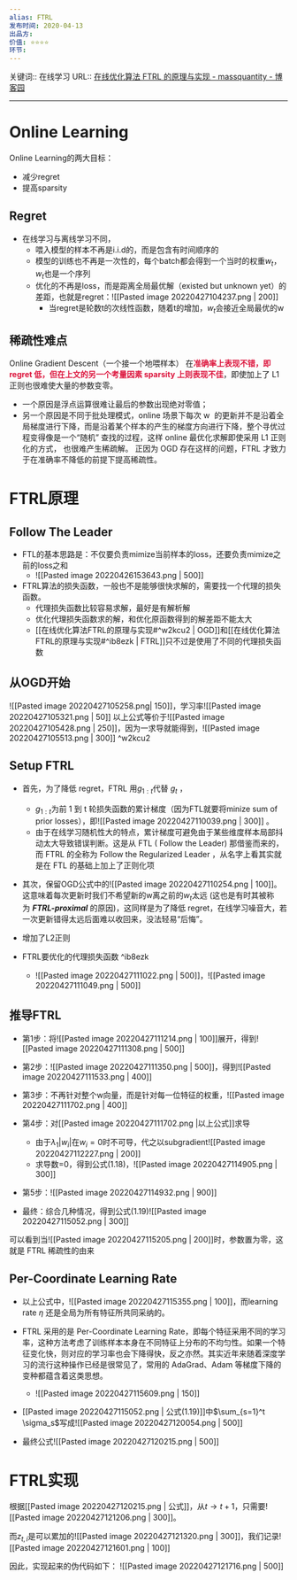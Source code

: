 ```yaml
---
alias: FTRL
发布时间: 2020-04-13
出品方: 
价值: ⭐⭐⭐⭐
环节: 
---
```

关键词:: 在线学习
URL:: [在线优化算法 FTRL 的原理与实现 - massquantity - 博客园](cubox://card?id=ff808081804f5f12018064fba0a666e9)

---

# Online Learning
Online Learning的两大目标：
- 减少regret
- 提高sparsity

## Regret
- 在线学习与离线学习不同，
	- 喂入模型的样本不再是i.i.d的，而是包含有时间顺序的
	- 模型的训练也不再是一次性的，每个batch都会得到一个当时的权重$w_t$，$w_t$也是一个序列
	- 优化的不再是loss，而是距离全局最优解（existed but unknown yet）的差距，也就是regret：![[Pasted image 20220427104237.png | 200]]
		- 当regret是轮数t的次线性函数，随着t的增加，$w_t$会接近全局最优的w

## 稀疏性难点
Online Gradient Descent（一个接一个地喂样本） 在<span style="color:crimson;font-weight:bold">准确率上表现不错，即 regret 低，但在上文的另一个考量因素 sparsity 上则表现不佳</span>，即使加上了 L1 正则也很难使大量的参数变零。
- 一个原因是浮点运算很难让最后的参数出现绝对零值；
- 另一个原因是不同于批处理模式，online 场景下每次 w  的更新并不是沿着全局梯度进行下降，而是沿着某个样本的产生的梯度方向进行下降，整个寻优过程变得像是一个“随机” 查找的过程，这样 online 最优化求解即使采用 L1 正则化的方式， 也很难产生稀疏解。
正因为 OGD 存在这样的问题，FTRL 才致力于在准确率不降低的前提下提高稀疏性。


# FTRL原理
## Follow The Leader
- FTL的基本思路是：不仅要负责mimize当前样本的loss，还要负责mimize之前的loss之和
	- ![[Pasted image 20220426153643.png | 500]]
- FTRL算法的损失函数，一般也不是能够很快求解的，需要找一个代理的损失函数。
	- 代理损失函数比较容易求解，最好是有解析解  
	- 优化代理损失函数求的解，和优化原函数得到的解差距不能太大
	- [[在线优化算法FTRL的原理与实现#^w2kcu2 | OGD]]和[[在线优化算法FTRL的原理与实现#^ib8ezk | FTRL]]只不过是使用了不同的代理损失函数

## 从OGD开始
![[Pasted image 20220427105258.png| 150]]，学习率![[Pasted image 20220427105321.png | 50]]
以上公式等价于![[Pasted image 20220427105428.png | 250]]，因为一求导就能得到，![[Pasted image 20220427105513.png | 300]] ^w2kcu2

## Setup FTRL
- 首先，为了降低 regret，FTRL 用$g_{1:t}$代替 $g_t$ ，
	- $g_{1:t}$为前 1 到 t 轮损失函数的累计梯度（因为FTL就要将minize sum of prior losses），即![[Pasted image 20220427110039.png | 300]] 。
	- 由于在线学习随机性大的特点，累计梯度可避免由于某些维度样本局部抖动太大导致错误判断。这是从 FTL ( Follow the Leader) 那借鉴而来的，而 FTRL 的全称为 Follow the Regularized Leader ，从名字上看其实就是在 FTL 的基础上加上了正则化项

- 其次，保留OGD公式中的![[Pasted image 20220427110254.png | 100]]。这意味着每次更新时我们不希望新的w离之前的$w_t$太远 (这也是有时其被称为 _**FTRL-proximal**_ 的原因)，这同样是为了降低 regret，在线学习噪音大，若一次更新错得太远后面难以收回来，没法轻易“后悔”。
- 增加了L2正则

- FTRL要优化的代理损失函数 ^ib8ezk
	- ![[Pasted image 20220427111022.png | 500]]，![[Pasted image 20220427111049.png | 500]]

## 推导FTRL
- 第1步：将![[Pasted image 20220427111214.png | 100]]展开，得到![[Pasted image 20220427111308.png | 500]]

- 第2步：![[Pasted image 20220427111350.png | 500]]，得到![[Pasted image 20220427111533.png | 400]]

- 第3步：不再针对整个w向量，而是针对每一位特征的权重，![[Pasted image 20220427111702.png | 400]]



- 第4步：对[[Pasted image 20220427111702.png |以上公式]]求导
	- 由于$\lambda_1|w_i|$在$w_i=0$时不可导，代之以subgradient![[Pasted image 20220427112227.png | 200]]
	- 求导数=0，得到公式(1.18)，![[Pasted image 20220427114905.png | 300]]

- 第5步：![[Pasted image 20220427114932.png | 900]]

- 最终：综合几种情况，得到公式(1.19)![[Pasted image 20220427115052.png | 300]]

可以看到当![[Pasted image 20220427115205.png | 200]]时，参数置为零，这就是 FTRL 稀疏性的由来

## Per-Coordinate Learning Rate
- 以上公式中，![[Pasted image 20220427115355.png | 100]]，而learning rate $\eta$  还是全局为所有特征所共同采纳的。
- FTRL 采用的是 Per-Coordinate Learning Rate，即每个特征采用不同的学习率，这种方法考虑了训练样本本身在不同特征上分布的不均匀性。如果一个特征变化快，则对应的学习率也会下降得快，反之亦然。其实近年来随着深度学习的流行这种操作已经是很常见了，常用的 AdaGrad、Adam 等梯度下降的变种都蕴含着这类思想。
	- ![[Pasted image 20220427115609.png | 150]]

- [[Pasted image 20220427115052.png | 公式(1.19)]]中$\sum_{s=1}^t \sigma_s$写成![[Pasted image 20220427120054.png | 500]]
- 最终公式![[Pasted image 20220427120215.png | 500]]

# FTRL实现
根据[[Pasted image 20220427120215.png | 公式]]，从$t\rightarrow t+1$，只需要![[Pasted image 20220427121206.png | 300]]。

而$z_{t,i}$是可以累加的![[Pasted image 20220427121320.png | 300]]，我们记录![[Pasted image 20220427121601.png | 100]]

因此，实现起来的伪代码如下：
![[Pasted image 20220427121716.png | 500]]




